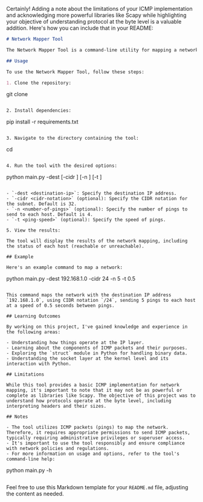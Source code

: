 Certainly! Adding a note about the limitations of your ICMP implementation and acknowledging more powerful libraries like Scapy while highlighting your objective of understanding protocol at the byte level is a valuable addition. Here's how you can include that in your README:

```markdown
# Network Mapper Tool

The Network Mapper Tool is a command-line utility for mapping a network by sending ICMP (Internet Control Message Protocol) packets (pings) to a range of IP addresses. This tool is useful for network troubleshooting, discovering active hosts, and identifying network topology.

## Usage

To use the Network Mapper Tool, follow these steps:

1. Clone the repository:

   ```
   git clone <repository-url>
   ```

2. Install dependencies:

   ```
   pip install -r requirements.txt
   ```

3. Navigate to the directory containing the tool:

   ```
   cd <repository-directory>
   ```

4. Run the tool with the desired options:

   ```
   python main.py -dest <destination-ip> [-cidr <cidr-notation>] [-n <number-of-pings>] [-t <ping-speed>]
   ```

   - `-dest <destination-ip>`: Specify the destination IP address.
   - `-cidr <cidr-notation>` (optional): Specify the CIDR notation for the subnet. Default is 32.
   - `-n <number-of-pings>` (optional): Specify the number of pings to send to each host. Default is 4.
   - `-t <ping-speed>` (optional): Specify the speed of pings. 

5. View the results:

   The tool will display the results of the network mapping, including the status of each host (reachable or unreachable).

## Example

Here's an example command to map a network:

```
python main.py -dest 192.168.1.0 -cidr 24 -n 5 -t 0.5
```

This command maps the network with the destination IP address `192.168.1.0`, using CIDR notation `/24`, sending 5 pings to each host at a speed of 0.5 seconds between pings.

## Learning Outcomes

By working on this project, I've gained knowledge and experience in the following areas:

- Understanding how things operate at the IP layer.
- Learning about the components of ICMP packets and their purposes.
- Exploring the `struct` module in Python for handling binary data.
- Understanding the socket layer at the kernel level and its interaction with Python.

## Limitations

While this tool provides a basic ICMP implementation for network mapping, it's important to note that it may not be as powerful or complete as libraries like Scapy. The objective of this project was to understand how protocols operate at the byte level, including interpreting headers and their sizes.

## Notes

- The tool utilizes ICMP packets (pings) to map the network. Therefore, it requires appropriate permissions to send ICMP packets, typically requiring administrative privileges or superuser access.
- It's important to use the tool responsibly and ensure compliance with network policies and regulations.
- For more information on usage and options, refer to the tool's command-line help:

  ```
  python main.py -h
  ```
```

Feel free to use this Markdown template for your `README.md` file, adjusting the content as needed.

